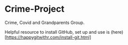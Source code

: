 # Crime-Project

Crime, Covid and Grandparents Group. 

Helpful resource to install GitHub, set up and use is (here)[https://happygitwithr.com/install-git.html]